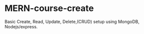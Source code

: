 # MERN-course-create

Basic  Create, Read, Update, Delete,(CRUD) setup using MongoDB, Nodejs/express.
